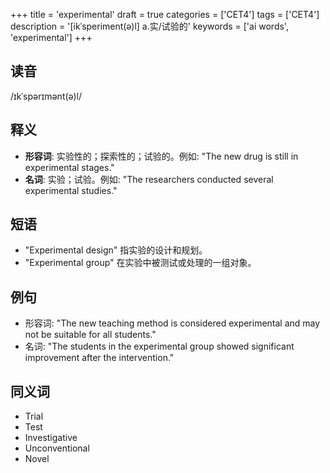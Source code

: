 +++
title = 'experimental'
draft = true
categories = ['CET4']
tags = ['CET4']
description = '[ikˈsperiment(ə)l] a.实/试验的'
keywords = ['ai words', 'experimental']
+++

## 读音
/ɪkˈspərɪmənt(ə)l/

## 释义
- **形容词**: 实验性的；探索性的；试验的。例如: "The new drug is still in experimental stages."
- **名词**: 实验；试验。例如: "The researchers conducted several experimental studies."

## 短语
- "Experimental design" 指实验的设计和规划。
- "Experimental group" 在实验中被测试或处理的一组对象。

## 例句
- 形容词: "The new teaching method is considered experimental and may not be suitable for all students."
- 名词: "The students in the experimental group showed significant improvement after the intervention."

## 同义词
- Trial
- Test
- Investigative
- Unconventional
- Novel
